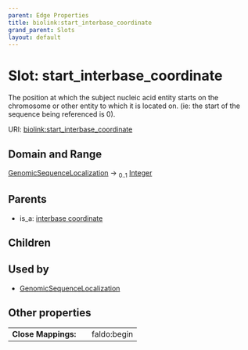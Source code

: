 ```yaml
---
parent: Edge Properties
title: biolink:start_interbase_coordinate
grand_parent: Slots
layout: default
---
```


# Slot: start_interbase_coordinate


The position at which the subject nucleic acid entity starts on the chromosome or other entity to which it is located on. (ie: the start of the sequence being referenced is 0).

URI: [biolink:start_interbase_coordinate](https://w3id.org/biolink/vocab/start_interbase_coordinate)

## Domain and Range

[GenomicSequenceLocalization](GenomicSequenceLocalization.md) ->  <sub>0..1</sub> [Integer](types/Integer.md)

## Parents

 *  is_a: [interbase coordinate](interbase_coordinate.md)

## Children


## Used by

 * [GenomicSequenceLocalization](GenomicSequenceLocalization.md)

## Other properties

|  |  |  |
| --- | --- | --- |
| **Close Mappings:** | | faldo:begin |

